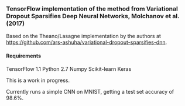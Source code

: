 ### TensorFlow implementation of the method from Variational Dropout Sparsifies Deep Neural Networks, Molchanov et al. (2017)

Based on the Theano/Lasagne implementation by the authors at https://github.com/ars-ashuha/variational-dropout-sparsifies-dnn.    

#### Requirements
TensorFlow 1.1
Python 2.7
Numpy
Scikit-learn
Keras

This is a work in progress.     

Currently runs a simple CNN on MNIST, getting a test set accuracy of 98.6%.    

